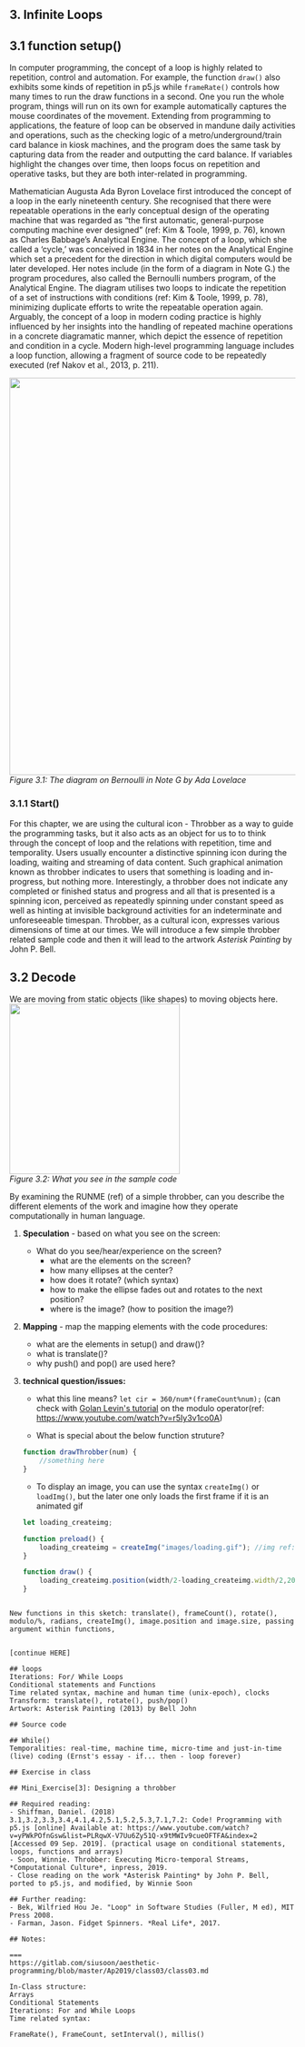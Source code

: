 ## 3. Infinite Loops

## 3.1 function setup()
In computer programming, the concept of a loop is highly related to repetition, control and automation. For example, the function `draw()` also exhibits some kinds of repetition in p5.js while `frameRate()` controls how many times to run the draw functions in a second. One you run the whole program, things will run on its own for example automatically captures the mouse coordinates of the movement. Extending from programming to applications, the feature of loop can be observed in mandune daily activities and operations, such as the checking logic of a metro/underground/train card balance in kiosk machines, and the program does the same task by capturing data from the reader and outputting the card balance. If variables highlight the changes over time, then loops focus on repetition and operative tasks, but they are both inter-related in programming. 

Mathematician Augusta Ada Byron Lovelace first introduced the concept of a loop in the early nineteenth century. She recognised that there were repeatable operations in the early conceptual design of the operating machine that was regarded as “the first automatic, general-purpose computing machine ever designed” (ref: Kim & Toole, 1999, p. 76), known as Charles Babbage’s Analytical Engine. The concept of a loop, which she called a ‘cycle,’ was conceived in 1834 in her notes on the Analytical Engine which set a precedent for the direction in which digital computers would be later developed. Her notes include (in the form of a diagram in Note G.) the program procedures, also called the Bernoulli numbers program, of the Analytical Engine. The diagram utilises two loops to indicate the repetition of a set of instructions with conditions (ref: Kim & Toole, 1999, p. 78), minimizing duplicate efforts to write the repeatable operation again. Arguably, the concept of a loop in modern coding practice is highly influenced by her insights into the handling of repeated machine operations in a concrete diagramatic manner, which depict the essence of repetition and condition in a cycle. Modern high-level programming language includes a loop function, allowing a fragment of source code to be repeatedly executed (ref Nakov et al., 2013, p. 211). 

<img src="http://media.factmyth.com/2015/10/ada-lovelace-bernoulli-note-g.jpg" width ="700"><br>
*Figure 3.1: The diagram on Bernoulli in Note G by Ada Lovelace*

### 3.1.1 Start()
For this chapter, we are using the cultural icon - Throbber as a way to guide the programming tasks, but it also acts as an object for us to to think through the concept of loop and the relations with repetition, time and temporality. Users usually encounter a distinctive spinning icon during the loading, waiting and streaming of data content. Such graphical animation known as throbber indicates to users that something is loading and in-progress, but nothing more. Interestingly, a throbber does not indicate any completed or finished status and progress and all that is presented is a spinning icon, perceived as repeatedly spinning under constant speed as well as hinting at invisible background activities for an indeterminate and unforeseeable timespan. Throbber, as a cultural icon, expresses various dimensions of time at our times. We will introduce a few simple throbber related sample code and then it will lead to the artwork *Asterisk Painting* by John P. Bell.  

## 3.2 Decode 
We are moving from static objects (like shapes) to moving objects here. 
<br><img src="https://gitlab.com/siusoon/aesthetic-programming/raw/master/Ap2019/class03/throbber.gif" width="300"><br>
*Figure 3.2: What you see in the sample code* 

By examining the RUNME (ref) of a simple throbber, can you describe the different elements of the work and imagine how they operate computationally in human language.

1) **Speculation** - based on what you see on the screen:
    - What do you see/hear/experience on the screen?
        - what are the elements on the screen?
        - how many ellipses at the center?
        - how does it rotate? (which syntax)
        - how to make the ellipse fades out and rotates to the next position?
        - where is the image? (how to position the image?)
        
2) **Mapping** - map the mapping elements with the code procedures:
    - what are the elements in setup() and draw()?
    - what is translate()?
    - why push() and pop() are used here?
    
3) **technical question/issues:**
    - what this line means? `let cir = 360/num*(frameCount%num);` (can check with [Golan Levin's tutorial](https://www.youtube.com/watch?v=r5Iy3v1co0A) on the modulo operator(ref: https://www.youtube.com/watch?v=r5Iy3v1co0A) 
    
    - What is special about the below function struture? 
    
    ```javascript
    function drawThrobber(num) {
        //something here
    }
   ```
   
    - To display an image, you can use the syntax  `createImg()` or  `loadImg()`, but the later one only loads the first frame if it is an animated gif
    
    ```javascript
    let loading_createimg;

    function preload() {
        loading_createimg = createImg("images/loading.gif"); //img ref: http://i.imgur.com/omGnqz7.gif
    }

    function draw() {
        loading_createimg.position(width/2-loading_createimg.width/2,20); //loads GIF - related to the width of the gif
    }
  ```

New functions in this sketch: translate(), frameCount(), rotate(), modulo/%, radians, createImg(), image.position and image.size, passing argument within functions,


[continue HERE]

## loops
Iterations: For/ While Loops
Conditional statements and Functions
Time related syntax, machine and human time (unix-epoch), clocks
Transform: translate(), rotate(), push/pop()
Artwork: Asterisk Painting (2013) by Bell John

## Source code

## While()
Temporalities: real-time, machine time, micro-time and just-in-time (live) coding (Ernst's essay - if... then - loop forever)

## Exercise in class

## Mini_Exercise[3]: Designing a throbber 

## Required reading:
- Shiffman, Daniel. (2018) 3.1,3.2,3.3,3.4,4.1,4.2,5.1,5.2,5.3,7.1,7.2: Code! Programming with p5.js [online] Available at: https://www.youtube.com/watch?v=yPWkPOfnGsw&list=PLRqwX-V7Uu6Zy51Q-x9tMWIv9cueOFTFA&index=2 [Accessed 09 Sep. 2019]. (practical usage on conditional statements, loops, functions and arrays)
- Soon, Winnie. Throbber: Executing Micro-temporal Streams, *Computational Culture*, inpress, 2019.
- Close reading on the work *Asterisk Painting* by John P. Bell, ported to p5.js, and modified, by Winnie Soon 

## Further reading:
- Bek, Wilfried Hou Je. "Loop" in Software Studies (Fuller, M ed), MIT Press 2008.
- Farman, Jason. Fidget Spinners. *Real Life*, 2017.

## Notes: 

===
https://gitlab.com/siusoon/aesthetic-programming/blob/master/Ap2019/class03/class03.md

In-Class structure:
Arrays
Conditional Statements
Iterations: For and While Loops
Time related syntax:

FrameRate(), FrameCount, setInterval(), millis()




